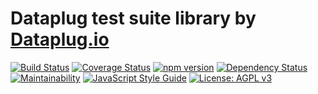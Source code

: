 # Dataplug test suite library by [Dataplug.io](https://dataplug.io)

[![Build Status](https://img.shields.io/travis/dataplug-io/dataplug-testsuite.svg)](https://travis-ci.org/dataplug-io/dataplug-testsuite)
[![Coverage Status](https://img.shields.io/coveralls/github/dataplug-io/dataplug-testsuite.svg)](https://coveralls.io/github/dataplug-io/dataplug-testsuite?branch=master)
[![npm version](https://badge.fury.io/js/%40dataplug%2Fdataplug-testsuite.svg)](https://badge.fury.io/js/%40dataplug%2Fdataplug-testsuite)
[![Dependency Status](https://img.shields.io/librariesio/github/dataplug-io/dataplug-testsuite.svg)](https://github.com/dataplug-io/dataplug-testsuite)
[![Maintainability](https://api.codeclimate.com/v1/badges/132db609f93f4d540ec8/maintainability)](https://codeclimate.com/github/dataplug-io/dataplug-testsuite/maintainability)
[![JavaScript Style Guide](https://img.shields.io/badge/code_style-standard-brightgreen.svg)](https://standardjs.com)
[![License: AGPL v3](https://img.shields.io/badge/License-AGPL%20v3-blue.svg)](https://www.gnu.org/licenses/agpl-3.0)
